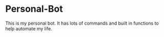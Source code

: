 # Personal-Bot
This is my personal bot. It has lots of commands and built in functions to help automate my life.
